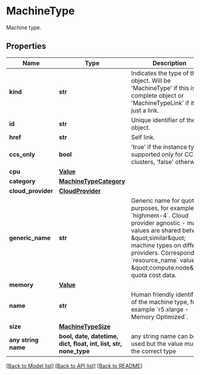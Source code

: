 # MachineType

Machine type.

## Properties
Name | Type | Description | Notes
------------ | ------------- | ------------- | -------------
**kind** | **str** | Indicates the type of this object. Will be &#39;MachineType&#39; if this is a complete object or &#39;MachineTypeLink&#39; if it is just a link. | [optional]
**id** | **str** | Unique identifier of the object. | [optional]
**href** | **str** | Self link. | [optional]
**ccs_only** | **bool** | &#39;true&#39; if the instance type is supported only for CCS clusters, &#39;false&#39; otherwise. | [optional]
**cpu** | [**Value**](Value.md) |  | [optional]
**category** | [**MachineTypeCategory**](MachineTypeCategory.md) |  | [optional]
**cloud_provider** | [**CloudProvider**](CloudProvider.md) |  | [optional]
**generic_name** | **str** | Generic name for quota purposes, for example &#x60;highmem-4&#x60;. Cloud provider agnostic - many values are shared between \&quot;similar\&quot; machine types on different providers. Corresponds to &#x60;resource_name&#x60; values in \&quot;compute.node\&quot;  quota cost data. | [optional]
**memory** | [**Value**](Value.md) |  | [optional]
**name** | **str** | Human friendly identifier of the machine type, for example &#x60;r5.xlarge - Memory Optimized&#x60;. | [optional]
**size** | [**MachineTypeSize**](MachineTypeSize.md) |  | [optional]
**any string name** | **bool, date, datetime, dict, float, int, list, str, none_type** | any string name can be used but the value must be the correct type | [optional]

[[Back to Model list]](../README.md#documentation-for-models) [[Back to API list]](../README.md#documentation-for-api-endpoints) [[Back to README]](../README.md)
